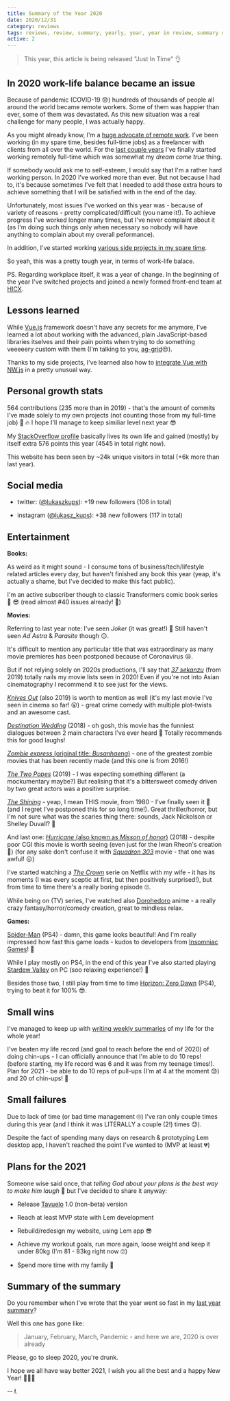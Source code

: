 ```yaml
---
title: Summary of the Year 2020
date: 2020/12/31
category: reviews
tags: reviews, review, summary, yearly, year, year in review, summary of the year
active: 2
---
```


> This year, this article is being released "Just In Time" 👌

## In 2020 work-life balance became an issue

Because of pandemic (COVID-19 😓) hundreds of thousands of people all around the world became remote workers. Some of them was happier than ever, some of them was devastated. As this new situation was a real challenge for many people, I was actually happy.

As you might already know, I'm a [huge advocate of remote work](/notes/dont-be-that-person/). I've been working (in my spare time, besides full-time jobs) as a freelancer with clients from all over the world. For the [last couple years](/experience/) I've finally started working remotely full-time which was somewhat my *dream come true* thing.

If somebody would ask me to self-esteem, I would say that I'm a rather hard working person. In 2020 I've worked more than ever. But not because I had to, it's because sometimes I've felt that I needed to add those extra hours to achieve something that I will be satisfied with in the end of the day.

Unfortunately, most issues I've worked on this year was - because of variety of reasons - pretty complicated/difficult (you name it!). To achieve progress I've worked longer many times, but I've never complaint about it (as I'm doing such things only when necessary so nobody will have anything to complain about my overall peformance).

In addition, I've started working [various side projects in my spare time](/projects/).

So yeah, this was a pretty tough year, in terms of work-life balace.

PS. Regarding workplace itself, it was a year of change. In the beginning of the year I've switched projects and joined a newly formed front-end team at [HICX](https://www.hicx.com/).

## Lessons learned

While [Vue.js](https://vuejs.org) framework doesn't have any secrets for me anymore, I've learned a lot about working with the advanced, plain JavaScript-based libraries itselves and their pain points when trying to do something veeeeery custom with them (I'm talking to you, [ag-grid](https://www.ag-grid.com/)😒).

Thanks to my side projects, I've learned also how to [integrate Vue with NW.js](/notes/lets-create-desktop-app-using-vuejs-and-nwjs/) in a pretty unusual way.

## Personal growth stats

564 contributions (235 more than in 2019) - that's the amount of commits I've made solely to my own projects (not counting those from my full-time job) 💪 🔥 I hope I'll manage to keep similiar level next year 😎

My [StackOverflow profile](https://stackoverflow.com/users/1004946/lukaszkups) basically lives its own life and gained (mostly) by itself extra 576 points this year (4545 in total right now).

This website has been seen by ~24k unique visitors in total (+6k more than last year).

## Social media

- twitter: ([@lukaszkups](https://twitter.com/lukaszkups)): +19 new followers (106 in total)

- instagram ([@lukasz_kups](https://instagram.com/lukasz_kups)): +38 new followers (117 in total)

## Entertainment

**Books:**

As weird as it might sound - I consume tons of business/tech/lifestyle related articles every day, but haven't finished any book this year (yeap, it's actually a shame, but I've decided to make this fact public).

I'm an active subscriber though to classic Transformers comic book series 📖 😎 (read almost #40 issues already! 🤣)

**Movies:**

Referring to last year note: I've seen *Joker* (it was great!) 🙂 Still haven't seen *Ad Astra* & *Parasite* though 😐.

It's difficult to mention any particular title that was extraordinary as many movie premieres has been postponed because of Coronavirus 😒.

But if not relying solely on 2020s productions, I'll say that [*37 sekanzu*](https://www.imdb.com/title/tt6156138/) (from 2019) totally nails my movie lists seen in 2020! Even if you're not into Asian cinematography I recommend it to see just for the views.

[*Knives Out*](https://www.imdb.com/title/tt8946378/?ref_=nv_sr_srsg_0) (also 2019) is worth to mention as well (it's my last movie I've seen in cinema so far! 😮) - great crime comedy with multiple plot-twists and an awesome cast.

[*Destination Wedding*](https://www.imdb.com/title/tt6987770/?ref_=nv_sr_srsg_0) (2018) - oh gosh, this movie has the funniest dialogues between 2 main characters I've ever heard 🤣 Totally recommends this for good laughs!

[*Zombie express* (original title: *Busanhaeng*)](https://www.imdb.com/title/tt5700672/?ref_=nv_sr_srsg_3) - one of the greatest zombie movies that has been recently made (and this one is from 2016!)

[*The Two Popes*](https://www.imdb.com/title/tt8404614/?ref_=fn_al_tt_1) (2019) - I was expecting something different (a mockumentary maybe?) But realising that it's a bittersweet comedy driven by two great actors was a positive surprise.

[*The Shining*](https://www.imdb.com/title/tt0081505/?ref_=fn_al_tt_1) - yeap, I mean THIS movie, from 1980 - I've finally seen it 🙌 (and I regret I've postponed this for so long time!). Great thriller/horror, but I'm not sure what was the scaries thing there: sounds, Jack Nickolson or Shelley Duvall? 🤔

And last one: [*Hurricane* (also known as *Misson of honor*)](https://www.imdb.com/title/tt7515456/?ref_=nv_sr_srsg_0) (2018) - despite poor CGI this movie is worth seeing (even just for the Iwan Rheon's creation 🙂) (for any sake don't confuse it with [*Squadron 303*](https://www.imdb.com/title/tt5475734/?ref_=nv_sr_srsg_0) movie - that one was awful! 😖)

I've started watching a [*The Crown*](https://www.imdb.com/title/tt4786824/) serie on Netflix with my wife - it has its moments (I was every sceptic at first, but then positively surprised!), but from time to time there's a really boring episode 🙄.

While being on (TV) series, I've watched also [Dorohedoro](https://www.imdb.com/title/tt11147852/?ref_=fn_al_tt_1) anime - a really crazy fantasy/horror/comedy creation, great to mindless relax.

**Games:**

[Spider-Man](https://store.playstation.com/pl-pl/product/EP9000-CUSA11995_00-MARVELSSPIDERMAN) (PS4) - damn, this game looks beautiful! And I'm really impressed how fast this game loads - kudos to developers from [Insomniac Games](https://insomniac.games/)! 🙌

While I play mostly on PS4, in the end of this year I've also started playing [Stardew Valley](https://www.stardewvalley.net/) on PC (soo relaxing experience!) 🙂

Besides those two, I still play from time to time [Horizon: Zero Dawn](https://www.playstation.com/en-us/games/horizon-zero-dawn/) (PS4), trying to beat it for 100% 😎.

## Small wins

I've managed to keep up with [writing weekly summaries](/notes/?category=lkweekly) of my life for the whole year!

I've beaten my life record (and goal to reach before the end of 2020) of doing chin-ups - I can officially announce that I'm able to do 10 reps! (before starting, my life record was 6 and it was from my teenage times!). Plan for 2021 - be able to do 10 reps of pull-ups (I'm at 4 at the moment 😓) and 20 of chin-ups! 💪

## Small failures

Due to lack of time (or bad time management 🙄) I've ran only couple times during this year (and I think it was LITERALLY a couple (2!) times 😓).

Despite the fact of spending many days on research & prototyping Lem desktop app, I haven't reached the point I've wanted to (MVP at least 💔)

## Plans for the 2021

Someone wise said once, that *telling God about your plans is the best way to make him laugh* 🙂 but I've decided to share it anyway:

- Release [Tavuelo](https://www.npmjs.com/package/tavuelo) 1.0 (non-beta) version

- Reach at least MVP state with Lem development

- Rebuild/redesign my website, using Lem app 😎

- Achieve my workout goals, run more again, loose weight and keep it under 80kg (I'm 81 - 83kg right now 🙄)

- Spend more time with my family 💑

## Summary of the summary

Do you remember when I've wrote that the year went so fast in my [last year summary](/notes/summary-of-the-year-2019/)?

Well this one has gone like:

> January, February, March, Pandemic - and here we are, 2020 is over already

Please, go to sleep 2020, you're drunk.

I hope we all have way better 2021, I wish you all the best and a happy New Year! 🎉🍾🎆

-- ł.
